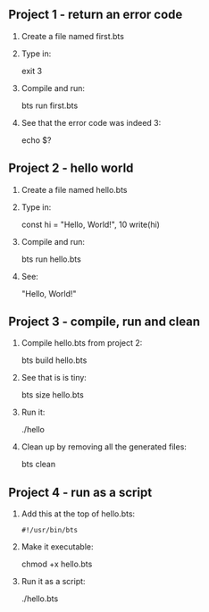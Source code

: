 Project 1 - return an error code
--------------------------------

1. Create a file named first.bts

2. Type in:

    exit 3

3. Compile and run:

    bts run first.bts

4. See that the error code was indeed 3:

    echo $?


Project 2 - hello world
-----------------------

1. Create a file named hello.bts

2. Type in:

    const hi = "Hello, World!", 10
    write(hi)

3. Compile and run:

    bts run hello.bts

4. See:

    "Hello, World!"


Project 3 - compile, run and clean
----------------------------------

1. Compile hello.bts from project 2:

    bts build hello.bts

2. See that is is tiny:

    bts size hello.bts

3. Run it:

    ./hello

4. Clean up by removing all the generated files:

    bts clean


Project 4 - run as a script
---------------------------

1. Add this at the top of hello.bts:

    ``#!/usr/bin/bts``

2. Make it executable:

    chmod +x hello.bts

3. Run it as a script:

    ./hello.bts


